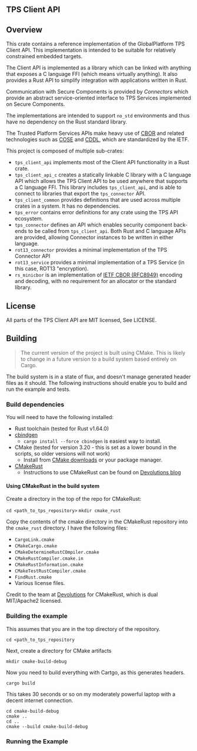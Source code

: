 ## TPS Client API

## Overview

This crate contains a reference implementation of the GlobalPlatform TPS Client API.
This implementation is intended to be suitable for relatively constrained embedded targets.

The Client API is implemented as a library which can be linked with anything that
exposes a C language FFI (which means virtually anything). It also provides a Rust
API to simplify integration with applications written in Rust.

Communication with Secure Components is provided by _Connectors_ which provide an
abstract service-oriented interface to TPS Services implemented on Secure Components.

The implementations are intended to support `no_std` environments and thus have no
dependency on the Rust standard library. 

The Trusted Platform Services APIs make heavy use of
[CBOR](https://www.rfc-editor.org/info/rfc8949) and related technologies such as 
[COSE](https://www.rfc-editor.org/info/rfc8152) and 
[CDDL](https://www.rfc-editor.org/info/rfc8610), which are standardized by the IETF.

This project is composed of multiple sub-crates:

- `tps_client_api` implements most of the Client API functionality in a Rust crate.
- `tps_client_api_c` creates a statically linkable C library with a C language API
  which allows the TPS Client API to be used anywhere that supports a C language FFI.
  This library includes `tps_client_api`, and is able to connect to libraries that
  export the `tps_connector` API.
- `tps_client_common` provides definitions that are used across multiple crates in
  a system. It has no dependencies.
- `tps_error` contains error definitions for any crate using the TPS API ecosystem.
- `tps_connector` defines an API which enables security component back-ends to be
  called from `tps_client_api`. Both Rust and C language APIs are provided, 
  allowing Connector instances to be written in either language.
- `rot13_connector` provides a minimal implementation of the TPS Connector API
- `rot13_service` provides a minimal implementation of a TPS Service (in this case, ROT13
  "encryption).
- `rs_minicbor` is an implementation of [IETF CBOR (RFC8949)](https://www.rfc-editor.org/rfc/rfc8949.html)
  encoding and decoding, with no requirement for an allocator or the standard
  library.

## License

All parts of the TPS Client API are MIT licensed, See LICENSE.

## Building

> The current version of the project is built using CMake. This is likely to change
> in a future version to a build system based entirely on Cargo.

The build system is in a state of flux, and doesn't manage generated header files as
it should. The following instructions should enable you to build and run the example
and tests.

### Build dependencies

You will need to have the following installed:

- Rust toolchain (tested for Rust v1.64.0)
- [cbindgen](https://github.com/eqrion/cbindgen)
  - `cargo install --force cbindgen` is easiest way to install.
- CMake (tested for version 3.20 - this is set as a lower bound in the scripts, so
  older versions will not work)
  - Install from [CMake downloads](https://cmake.org/download/) or your package manager.
- [CMakeRust](https://github.com/Devolutions/CMakeRust)
  - Instructions to use CMakeRust can be found on
    [Devolutions blog](https://blog.devolutions.net/2018/06/insider-series-using-rust-code-in-a-cc-project-with-cmake/)

#### Using CMakeRust in the build system

Create a directory in the top of the repo for CMakeRust:

`cd <path_to_tps_repository>`
`mkdir cmake_rust`

Copy the contents of the cmake directory in the CMakeRust repository into the `cmake_rust` directory. I have
the following files:

- `CargoLink.cmake`
- `CMakeCargo.cmake`
- `CMakeDetermineRustCOmpiler.cmake`
- `CMakeRustCompiler.cmake.in`
- `CMakeRustInformation.cmake`
- `CMakeTestRustCompiler.cmake`
- `FindRust.cmake`
- Various license files.

Credit to the team at [Devolutions](https://devolutions.net) for CMakeRust, which is dual MIT/Apache2 licensed. 

### Building the example

This assumes that you are in the top directory of the repository.

`cd <path_to_tps_repository`

Next, create a directory for CMake artifacts

`mkdir cmake-build-debug`

Now you need to build everything with Cartgo, as this generates headers.

`cargo build`

This takes 30 seconds or so on my moderately powerful laptop with a decent internet connection.

```
cd cmake-build-debug
cmake ..
cd ..
cmake --build cmake-build-debug
```

### Running the Example

